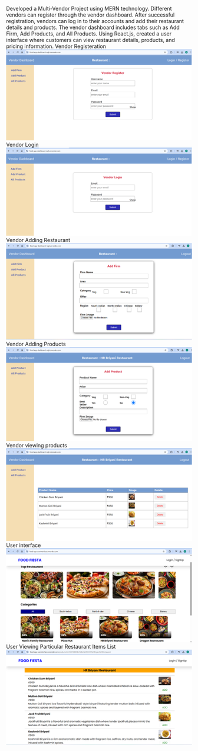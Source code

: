 Developed a Multi-Vendor Project using MERN technology. Different vendors can register through the vendor dashboard. After successful registration, vendors can log in to their accounts and add their restaurant details and products.
The vendor dashboard includes tabs such as Add Firm, Add Products, and All Products. Using React.js, created a user interface where customers can view restaurant details, products, and pricing information.
Vendor Registeration
![image alt](https://github.com/HarikaReddy-Kalakota/Food-App/blob/afff74ebf911b6dcab2fe48e7534e0b7eeff4aa0/Vendor%20Registeration.png)
Vendor Login
![image alt](https://github.com/HarikaReddy-Kalakota/Food-App/blob/afff74ebf911b6dcab2fe48e7534e0b7eeff4aa0/Vendor%20Login.png)
Vendor Adding Restaurant
![image alt](https://github.com/HarikaReddy-Kalakota/Food-App/blob/afff74ebf911b6dcab2fe48e7534e0b7eeff4aa0/Vendor%20Restaurant.png)
Vendor Adding Products
![image alt](https://github.com/HarikaReddy-Kalakota/Food-App/blob/afff74ebf911b6dcab2fe48e7534e0b7eeff4aa0/Vendor%20Adding%20Product.png)
Vendor viewing products
![image alt](https://github.com/HarikaReddy-Kalakota/Food-App/blob/afff74ebf911b6dcab2fe48e7534e0b7eeff4aa0/All%20Products.png)
User interface
![image alt](https://github.com/HarikaReddy-Kalakota/Food-App/blob/2f398b199f07b06263ab76dc2973cc93d57decd8/User%20Interface.png)
 User Viewing Particular Restaurant Items List
 ![image alt](https://github.com/HarikaReddy-Kalakota/Food-App/blob/2f398b199f07b06263ab76dc2973cc93d57decd8/Particular%20Restaurant%20Viewing.png)
